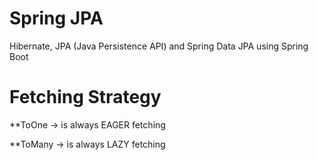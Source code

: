 # Spring JPA
Hibernate, JPA (Java Persistence API) and Spring Data JPA using Spring Boot

# Fetching Strategy

**ToOne -> is always EAGER fetching

**ToMany -> is always LAZY fetching